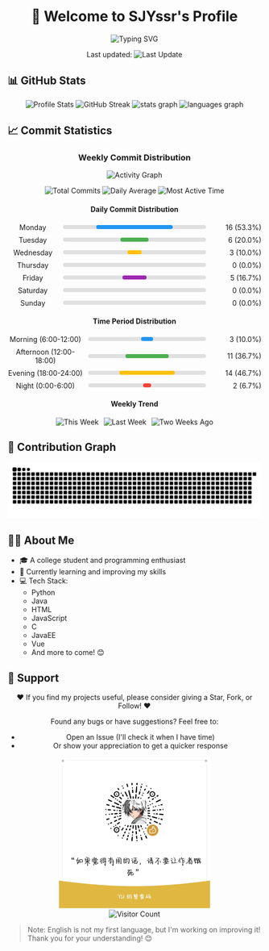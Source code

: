<div align="center">
  <h1>👋 Welcome to SJYssr's Profile</h1>
  
  <img src="https://readme-typing-svg.demolab.com?font=Fira+Code&pause=1000&center=true&vCenter=true&width=435&lines=Welcome+to+SJYssr%F0%9F%98%8A" alt="Typing SVG" />
  
  <p>Last updated: <img src="https://img.shields.io/github/last-commit/SJYssr/SJYssr?label=Last%20Update&style=flat" alt="Last Update" /></p>
</div>

## 📊 GitHub Stats

<div align="center">
  <img src="https://github-widgetbox.vercel.app/api/profile?username=SJYssr&data=followers,repositories,stars,commits" alt="Profile Stats" onerror="this.src='https://img.shields.io/badge/Profile-Stats-blue'" />
  
  <img src="https://github-readme-streak-stats.herokuapp.com?user=SJYssr&theme=dark&hide_border=false&locale=en&short_numbers=false" alt="GitHub Streak" onerror="this.src='https://img.shields.io/badge/Streak-Stats-green'" />
  
  <img src="https://github-readme-stats.vercel.app/api?username=SJYssr&hide_title=false&hide_rank=false&show_icons=true&include_all_commits=true&count_private=true&disable_animations=false&theme=default&locale=en&hide_border=false" height="150" alt="stats graph" onerror="this.src='https://img.shields.io/badge/Stats-Graph-yellow'" />
  
  <img src="https://github-readme-stats.vercel.app/api/top-langs?username=SJYssr&locale=en&hide_title=false&layout=compact&card_width=320&langs_count=5&theme=default&hide_border=true" height="150" alt="languages graph" onerror="this.src='https://img.shields.io/badge/Languages-Graph-red'" />
</div>


## 📈 Commit Statistics

<div align="center">
  <h3>Weekly Commit Distribution</h3>
  
  <img src="https://github-readme-activity-graph.vercel.app/graph?username=SJYssr&theme=github-compact" alt="Activity Graph" />
  
  <p>
    <img src="https://img.shields.io/badge/Total%20Commits-30-orange" alt="Total Commits" />
    <img src="https://img.shields.io/badge/Daily%20Average-7.5-blue" alt="Daily Average" />
    <img src="https://img.shields.io/badge/Most%20Active-Evening-green" alt="Most Active Time" />
  </p>
  
  <h4>Daily Commit Distribution</h4>
  <div style="display: flex; flex-direction: column; gap: 8px; width: 100%; max-width: 600px; margin: 0 auto;">
    <div style="display: flex; align-items: center; gap: 10px;">
      <span style="width: 100px;">Monday</span>
      <div style="flex: 1; height: 8px; background: #e0e0e0; border-radius: 4px;">
        <div style="width: 53.3%; height: 100%; background: #2196F3; border-radius: 4px;"></div>
      </div>
      <span style="width: 100px; text-align: right;">16 (53.3%)</span>
    </div>
    <div style="display: flex; align-items: center; gap: 10px;">
      <span style="width: 100px;">Tuesday</span>
      <div style="flex: 1; height: 8px; background: #e0e0e0; border-radius: 4px;">
        <div style="width: 20.0%; height: 100%; background: #4CAF50; border-radius: 4px;"></div>
      </div>
      <span style="width: 100px; text-align: right;">6 (20.0%)</span>
    </div>
    <div style="display: flex; align-items: center; gap: 10px;">
      <span style="width: 100px;">Wednesday</span>
      <div style="flex: 1; height: 8px; background: #e0e0e0; border-radius: 4px;">
        <div style="width: 10.0%; height: 100%; background: #FFC107; border-radius: 4px;"></div>
      </div>
      <span style="width: 100px; text-align: right;">3 (10.0%)</span>
    </div>
    <div style="display: flex; align-items: center; gap: 10px;">
      <span style="width: 100px;">Thursday</span>
      <div style="flex: 1; height: 8px; background: #e0e0e0; border-radius: 4px;">
        <div style="width: 0.0%; height: 100%; background: #F44336; border-radius: 4px;"></div>
      </div>
      <span style="width: 100px; text-align: right;">0 (0.0%)</span>
    </div>
    <div style="display: flex; align-items: center; gap: 10px;">
      <span style="width: 100px;">Friday</span>
      <div style="flex: 1; height: 8px; background: #e0e0e0; border-radius: 4px;">
        <div style="width: 16.7%; height: 100%; background: #9C27B0; border-radius: 4px;"></div>
      </div>
      <span style="width: 100px; text-align: right;">5 (16.7%)</span>
    </div>
    <div style="display: flex; align-items: center; gap: 10px;">
      <span style="width: 100px;">Saturday</span>
      <div style="flex: 1; height: 8px; background: #e0e0e0; border-radius: 4px;">
        <div style="width: 0.0%; height: 100%; background: #FF9800; border-radius: 4px;"></div>
      </div>
      <span style="width: 100px; text-align: right;">0 (0.0%)</span>
    </div>
    <div style="display: flex; align-items: center; gap: 10px;">
      <span style="width: 100px;">Sunday</span>
      <div style="flex: 1; height: 8px; background: #e0e0e0; border-radius: 4px;">
        <div style="width: 0.0%; height: 100%; background: #607D8B; border-radius: 4px;"></div>
      </div>
      <span style="width: 100px; text-align: right;">0 (0.0%)</span>
    </div>
  </div>
  
  <h4>Time Period Distribution</h4>
  <div style="display: flex; flex-direction: column; gap: 8px; width: 100%; max-width: 600px; margin: 0 auto;">
    <div style="display: flex; align-items: center; gap: 10px;">
      <span style="width: 150px;">Morning (6:00-12:00)</span>
      <div style="flex: 1; height: 8px; background: #e0e0e0; border-radius: 4px;">
        <div style="width: 10.0%; height: 100%; background: #2196F3; border-radius: 4px;"></div>
      </div>
      <span style="width: 100px; text-align: right;">3 (10.0%)</span>
    </div>
    <div style="display: flex; align-items: center; gap: 10px;">
      <span style="width: 150px;">Afternoon (12:00-18:00)</span>
      <div style="flex: 1; height: 8px; background: #e0e0e0; border-radius: 4px;">
        <div style="width: 36.7%; height: 100%; background: #4CAF50; border-radius: 4px;"></div>
      </div>
      <span style="width: 100px; text-align: right;">11 (36.7%)</span>
    </div>
    <div style="display: flex; align-items: center; gap: 10px;">
      <span style="width: 150px;">Evening (18:00-24:00)</span>
      <div style="flex: 1; height: 8px; background: #e0e0e0; border-radius: 4px;">
        <div style="width: 46.7%; height: 100%; background: #FFC107; border-radius: 4px;"></div>
      </div>
      <span style="width: 100px; text-align: right;">14 (46.7%)</span>
    </div>
    <div style="display: flex; align-items: center; gap: 10px;">
      <span style="width: 150px;">Night (0:00-6:00)</span>
      <div style="flex: 1; height: 8px; background: #e0e0e0; border-radius: 4px;">
        <div style="width: 6.7%; height: 100%; background: #F44336; border-radius: 4px;"></div>
      </div>
      <span style="width: 100px; text-align: right;">2 (6.7%)</span>
    </div>
  </div>
  
  <h4>Weekly Trend</h4>
  <div style="display: flex; justify-content: center; flex-wrap: wrap; gap: 10px;">
    <img src="https://img.shields.io/badge/This%20Week-16%20commits-blue" alt="This Week" />
    <img src="https://img.shields.io/badge/Last%20Week-14%20commits-green" alt="Last Week" />
    <img src="https://img.shields.io/badge/Two%20Weeks%20Ago-0%20commits-yellow" alt="Two Weeks Ago" />
  </div>
</div>

## 🐍 Contribution Graph

<div align="center">
  <img src="https://raw.githubusercontent.com/SJYssr/SJYssr/output/github-contribution-grid-snake.svg" alt="Snake animation" />
</div>

## 👨‍💻 About Me

- 🎓 A college student and programming enthusiast
- 🌱 Currently learning and improving my skills
- 💻 Tech Stack:
  - Python
  - Java
  - HTML
  - JavaScript
  - C
  - JavaEE
  - Vue
  - And more to come! 😊

## 🌟 Support

<div align="center">
  <p>❤️ If you find my projects useful, please consider giving a Star, Fork, or Follow! ❤️</p>
  
  <p>Found any bugs or have suggestions? Feel free to:</p>
  <ul>
    <li>Open an Issue (I'll check it when I have time)</li>
    <li>Or show your appreciation to get a quicker response</li>
  </ul>
  
  <img src="https://github.com/SJYssr/img/raw/main/1/zanshang.jpg" alt="Appreciation" width="300" />
</div>

<div align="center">
  <img src="https://profile-counter.glitch.me/SJYssr/count.svg" alt="Visitor Count" />
</div>

> Note: English is not my first language, but I'm working on improving it! Thank you for your understanding! 😊
